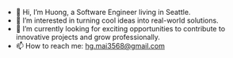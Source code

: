 - 👋 Hi, I’m Huong, a Software Engineer living in Seattle. 
- 👀 I’m interested in turning cool ideas into real-world solutions.
- 🌱 I’m currently looking for exciting opportunities to contribute to innovative projects and grow professionally. 
- 📫 How to reach me: hg.mai3568@gmail.com

<!---
hmai97/hmai97 is a ✨ special ✨ repository because its `README.md` (this file) appears on your GitHub profile.
You can click the Preview link to take a look at your changes.
--->
